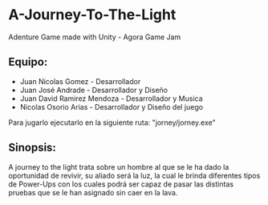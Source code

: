 # A-Journey-To-The-Light
Adenture Game made with Unity - Agora Game Jam

## Equipo:

- Juan Nicolas Gomez - Desarrollador
- Juan José Andrade - Desarrollador y Diseño
- Juan David Ramirez Mendoza - Desarrollador y Musica
- Nicolas Osorio Arias - Desarrollador y Diseño del juego



Para jugarlo ejecutarlo en la siguiente ruta: "jorney/jorney.exe"



## Sinopsis:

A journey to the light trata sobre un hombre al que se le ha dado la oportunidad de revivir, su aliado será la luz, la cual le brinda diferentes tipos de Power-Ups con los cuales podrá ser capaz de pasar las distintas pruebas que se le han asignado sin caer en la lava. 
